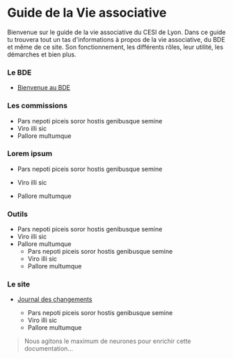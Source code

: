 # Guide de la Vie associative

Bienvenue sur le guide de la vie associative du CESI de Lyon.
Dans ce guide tu trouvera tout un tas d'informations à propos de la vie associative, du BDE et même de ce site.
Son fonctionnement, les différents rôles, leur utilité, les démarches et bien plus.

<div class="multicols">
  <div class="col" markdown="1">
  
### Le BDE

* [Bienvenue au BDE](#)
  
### Les commissions

- Pars nepoti piceis soror hostis genibusque semine
- Viro illi sic
- Pallore multumque
  
### Lorem ipsum

- Pars nepoti piceis soror hostis genibusque semine
- Viro illi sic
- Pallore multumque
  
  </div>
  <div class="col" markdown="1">

### Outils

- Pars nepoti piceis soror hostis genibusque semine
- Viro illi sic
- Pallore multumque
  - Pars nepoti piceis soror hostis genibusque semine
  - Viro illi sic
  - Pallore multumque
  
### Le site

* [Journal des changements](./site/changelog.md)
  - Pars nepoti piceis soror hostis genibusque semine
  - Viro illi sic
  - Pallore multumque
  
  </div>
</div>

> Nous agitons le maximum de neurones pour enrichir cette documentation...
